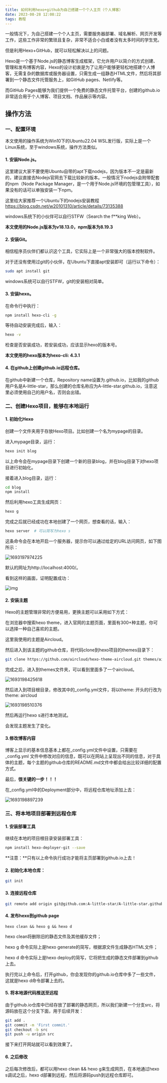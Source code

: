 ```yaml
---
title: 如何利用hexo+github为自己搭建一个个人主页（个人博客）
date: 2023-08-28 12:08:22
tags: 教程
---
```


一般情况下，为自己搭建一个个人主页，需要服务器部署、域名解析、网页开发等工作，这些工作非常的繁琐且复杂，非常不适合小白或者没有太多时间的学生党。

但是利用Hexo+GitHub，就可以轻松解决以上的问题。

Hexo是一个基于Node.js的静态博客生成框架，它允许用户以简介的方式创建、管理和发布博客内容，Hexo的设计初衷是为了让用户能够更轻松地搭建个人博客，无需复杂的数据库或服务器设置，只需生成一组静态HTML文件，然后将其部署到一个静态文件托管服务上，如GitHub pages、Netlify等。

而GitHub Pages能够为我们提供一个免费的静态文件托管平台，创建的github.io非常适合用于个人博客、项目文档、作品展示等内容。



## 操作方法

### 一、配置环境

本文使用的操作系统为Win10下的Ubuntu22.04 WSL发行版，实际上是一个Linux系统，至于windows系统，操作方法类似。

#### 1. 安装Node.js。

这里建议大家不要使用Ubuntu自带的apt下载nodejs，因为版本不一定是最新的，建议直接去Nodejs官网去下载比较新的版本。一般情况下nodejs会附带配套的npm（Node Package Manager，是一个用于Node.js环境的包管理工具），如果没有的话可以单独安装一下npm。

这里给大家推荐一个Ubuntu下的nodejs安装教程 https://blog.csdn.net/w20101310/article/details/73135388

windows系统下的小伙伴可以自行STFW（Search the f**king Web）。

**本文使用的Node.js版本为v18.13.0，npm版本为8.19.3**

#### 2. 安装Git。

相信程序员伙伴们都认识这个工具，它实际上是一个非常强大的版本控制软件。

对于还没有使用过git的小伙伴，在Ubuntu下直接apt安装即可（运行以下命令）：

```bash
sudo apt install git
```

windows系统可以自行STFW，git的安装相对简单。

#### 3. 安装hexo。

在命令行中执行：

```bash
npm install hexo-cli -g
```

等待自动安装完成后，输入：

```bash
hexo -v
```

检查是否安装成功，若安装成功，应该显示hexo的版本号。

**本文使用的hexo版本为hexo-cli: 4.3.1**

#### 4. 在github上创建github.io远程仓库。

在github中新建一个仓库，Repository name设置为<username>.github.io，比如我的github用户名是A-little-star，那么创建的仓库名称应为A-little-star.github.io，注意这里必须使用自己的用户名，否则会出错。

### 二、创建Hexo项目，能够在本地运行

#### 1. 初始化Hexo

创建一个文件夹用于存放Hexo项目。比如创建一个名为mypage的目录。

进入mypage目录，运行：

```bash
hexo init blog
```

以上命令会在mypage目录下创建一个新的目录blog，并在blog目录下对hexo项目进行初始化。

接着进入blog目录，运行：

```bash
cd blog
npm install
```

然后利用hexo工具生成网页：

```bash
hexo g
```

完成之后就已经成功在本地创建了一个网页，想查看的话，输入：

```bash
hexo server  # 可以简写为hexo s
```

这条命令会在本地开启一个服务器，提示你可以通过给定的URL访问网页，如下图所示：

![1693197974225](/img/blog/1693197974225.png)

默认的网址为http://localhost:4000/。

看到这样的画面，证明配置成功：

 ![img](../img/blog/b26252eb40bc11f27ab2808484f82dd0.png) 

#### 2. 安装主题

Hexo的主题管理非常的方便易用，更换主题可以采用如下方式：

在浏览器中搜索hexo theme，进入官网的主题页面，里面有300+种主题，你可以选择一种自己喜欢的主题。

这里我使用的主题是Aircloud。

然后进入到该主题的github仓库，将代码clone到hexo项目的themes目录下：

```bash
git clone https://github.com/aircloud/hexo-theme-aircloud.git themes/aircloud
```

完成之后，进入到themes文件夹，可以看到里面多了一个aircloud。

![1693198425618](../img/blog/1693198425618.png)

然后进入到项目根目录，修改其中的_config.yml文件，将以theme: 开头的行改为theme: aircloud

![1693198510376](../img/blog/1693198510376.png)

然后再运行hexo s进行本地测试。

会发现主题发生了变化。

#### 3.修改博客内容

博客上显示的基本信息基本上都在_config.yml文件中设置，只需要在 _config.yml 文件中修改对应的信息，既可以在网站上呈现出不同的信息，对于具体的主题，每个主题的github仓库的README.md文件中都会给出比较详细的配置方式。

最后，**很关键的一步！！！**

在_config.yml中的Deployment部分中，将远程仓库地址添加上去：

![1693198897239](/img/blog/1693198897239.png)

### 三、将本地项目部署到远程仓库

#### 1. 安装部署工具

继续在本地的项目根目录安装部署工具：

```bash
npm install hexo-deployer-git --save
```

**注意：**只有以上命令执行成功才能将主页部署到github.io上去！

#### 2. 初始化本地仓库：

```bash
git init
```

#### 3. 连接远程仓库

```bash
git remote add origin git@github.com:A-little-star/A-little-star.github.io.git
```

#### 4. 发布hexo到github page

```
hexo clean && hexo g && hexo d
```

hexo clean将删除旧的静态文件及其他缓存文件；

hexo g 命令实际上是hexo generate的简写，根据源文件生成静态HTML文件；

hexo d 命令实际上是hexo deploy的简写，它将把生成的静态文件部署到github上去。

执行完以上命令后，打开github，你会发现你的github.io仓库中多了一些文件，这就是hexo d命令部署上去的。

#### 5. 将本地源代码推送至远程

由于github.io仓库中已经存放了部署的静态网页，所以我们新建一个分支src，将源码放在这个分支下面，用于后续开发：

```bash
git add .
git commit -m 'First commit.'
git checkout -b src
git push -u origin src
```

接下来打开网站就可以看到效果了。

#### 6. 之后修改

之后每次修改后，都可以用hexo clean && hexo g来生成网页，在本地通过hexo s调试之后，hexo d部署到远程，然后将源码push到远程仓库即可。